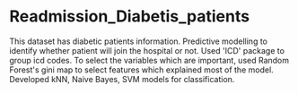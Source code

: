 # Readmission_Diabetis_patients

This dataset has diabetic patients information. Predictive modelling to identify whether patient will join the hospital or not.
Used 'ICD' package to group icd codes. To select the variables which are important, used Random Forest's gini map to select features which
explained most of the model. 
Developed kNN, Naive Bayes, SVM models for classification.


